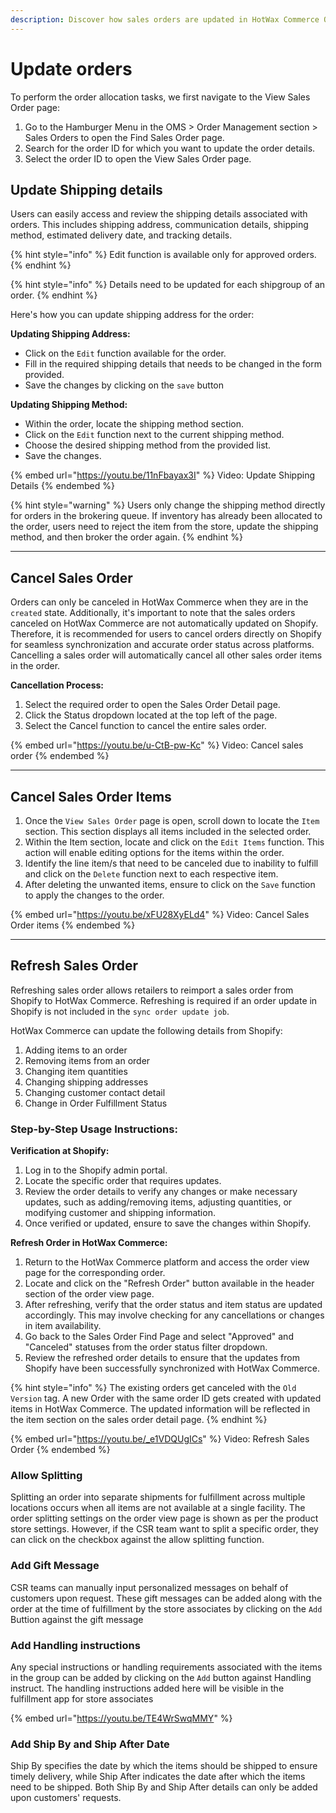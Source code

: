 ```yaml
---
description: Discover how sales orders are updated in HotWax Commerce OMS.
---
```


# Update orders

To perform the order allocation tasks, we first navigate to the View Sales Order page:

1. Go to the Hamburger Menu in the OMS > Order Management section > Sales Orders to open the Find Sales Order page.
2. Search for the order ID for which you want to update the order details.
3. Select the order ID to open the View Sales Order page.

## Update Shipping details

Users can easily access and review the shipping details associated with orders. This includes shipping address, communication details, shipping method, estimated delivery date, and tracking details.

{% hint style="info" %}
Edit function is available only for approved orders.
{% endhint %}

{% hint style="info" %}
Details need to be updated for each shipgroup of an order.
{% endhint %}

Here's how you can update shipping address for the order:

**Updating Shipping Address:**

* Click on the `Edit` function available for the order.
* Fill in the required shipping details that needs to be changed in the form provided.
* Save the changes by clicking on the `save` button

**Updating Shipping Method:**

* Within the order, locate the shipping method section.
* Click on the `Edit` function next to the current shipping method.
* Choose the desired shipping method from the provided list.
* Save the changes.

{% embed url="https://youtu.be/11nFbayax3I" %}
Video: Update Shipping Details
{% endembed %}

{% hint style="warning" %}
Users only change the shipping method directly for orders in the brokering queue. If inventory has already been allocated to the order, users need to reject the item from the store, update the shipping method, and then broker the order again.
{% endhint %}

***

## Cancel Sales Order

Orders can only be canceled in HotWax Commerce when they are in the `created` state. Additionally, it's important to note that the sales orders canceled on HotWax Commerce are not automatically updated on Shopify. Therefore, it is recommended for users to cancel orders directly on Shopify for seamless synchronization and accurate order status across platforms. Cancelling a sales order will automatically cancel all other sales order items in the order.

**Cancellation Process:**

1. Select the required order to open the Sales Order Detail page.
2. Click the Status dropdown located at the top left of the page.
3. Select the Cancel function to cancel the entire sales order.

{% embed url="https://youtu.be/u-CtB-pw-Kc" %}
Video: Cancel sales order
{% endembed %}

***

## Cancel Sales Order Items

1. Once the `View Sales Order` page is open, scroll down to locate the `Item` section. This section displays all items included in the selected order.
2. Within the Item section, locate and click on the `Edit Items` function. This action will enable editing options for the items within the order.
3. Identify the line item/s that need to be canceled due to inability to fulfill and click on the `Delete` function next to each respective item.
4. After deleting the unwanted items, ensure to click on the `Save` function to apply the changes to the order.

{% embed url="https://youtu.be/xFU28XyELd4" %}
Video: Cancel Sales Order items
{% endembed %}

***

## Refresh Sales Order

Refreshing sales order allows retailers to reimport a sales order from Shopify to HotWax Commerce. Refreshing is required if an order update in Shopify is not included in the `sync order update job`.

HotWax Commerce can update the following details from Shopify:

1. Adding items to an order
2. Removing items from an order
3. Changing item quantities
4. Changing shipping addresses
5. Changing customer contact detail
6. Change in Order Fulfillment Status

### Step-by-Step Usage Instructions:

**Verification at Shopify:**

1. Log in to the Shopify admin portal.
2. Locate the specific order that requires updates.
3. Review the order details to verify any changes or make necessary updates, such as adding/removing items, adjusting quantities, or modifying customer and shipping information.
4. Once verified or updated, ensure to save the changes within Shopify.

**Refresh Order in HotWax Commerce:**

1. Return to the HotWax Commerce platform and access the order view page for the corresponding order.
2. Locate and click on the "Refresh Order" button available in the header section of the order view page.
3. After refreshing, verify that the order status and item status are updated accordingly. This may involve checking for any cancellations or changes in item availability.
4. Go back to the Sales Order Find Page and select "Approved" and "Canceled" statuses from the order status filter dropdown.
5. Review the refreshed order details to ensure that the updates from Shopify have been successfully synchronized with HotWax Commerce.

{% hint style="info" %}
The existing orders get canceled with the `Old Version` tag. A new Order with the same order ID gets created with updated items in HotWax Commerce. The updated information will be reflected in the item section on the sales order detail page.
{% endhint %}

{% embed url="https://youtu.be/_e1VDQUgICs" %}
Video: Refresh Sales Order
{% endembed %}

### Allow Splitting

Splitting an order into separate shipments for fulfillment across multiple locations occurs when all items are not available at a single facility. The order splitting settings on the order view page is shown as per the product store settings. However, if the CSR team want to split a specific order, they can click on the checkbox against the allow splitting function.

### Add Gift Message

CSR teams can manually input personalized messages on behalf of customers upon request. These gift messages can be added along with the order at the time of fulfillment by the store associates by clicking on the `Add` Buttion against the gift message

### Add Handling instructions

Any special instructions or handling requirements associated with the items in the group can be added by clicking on the `Add` button against Handling instruct. The handling instructions added here will be visible in the fulfillment app for store associates

{% embed url="https://youtu.be/TE4WrSwqMMY" %}



### Add Ship By and Ship After Date

Ship By specifies the date by which the items should be shipped to ensure timely delivery, while Ship After indicates the date after which the items need to be shipped. Both Ship By and Ship After details can only be added upon customers' requests.
